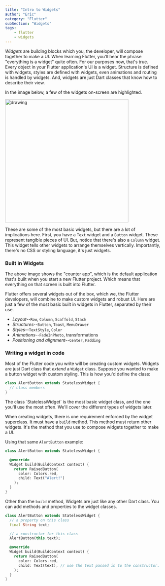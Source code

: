 ```yaml
---
title: "Intro to Widgets"
author: "Eric"
category: "Flutter"
subSection: "Widgets"
tags:
    - flutter
    - widgets
---
```


*Widgets* are building blocks which you, the developer, will compose together to make a UI. When learning Flutter, you'll hear the phrase "everything is a widget" quite often. For our purposes now, that's true. Every object in your Flutter application's UI is a widget. Structure is defined with widgets, styles are defined with widgets, even animations and routing is handled by widgets. And, widgets are just Dart classes that know how to describe their view.

In the image below, a few of the widgets on-screen are highlighted.

<img src="counter_app_annotated.png" alt="drawing" style="width:400px;"/>

These are some of the most basic widgets, but there are a lot of implications here. First, you have a `Text` widget and a `Button` widget. These represent tangible pieces of UI. But, notice that there's also a `Column` widget. This widget tells other widgets to arrange themselves vertically. Importantly, there's no CSS or styling language, it's just widgets.


### Built in Widgets

The above image shows the "counter app", which is the default application that's built when you start a new Flutter project. Which means that everything on that screen is built into Flutter. 

Flutter offers several widgets out of the box, which we, the Flutter developers, will combine to make custom widgets and robust UI. Here are just a few of the most basic built in widgets in Flutter, separated by their use.

* _Layout_--`Row`, `Column`, `Scaffold`, `Stack`
* _Structures_--`Button`, `Toast`, `MenuDrawer`
* _Styles_--`TextStyle`, `Color`
* _Animations_--`FadeInPhoto`, transformations
* _Positioning and alignment_--`Center`, `Padding`

### Writing a widget in code

Most of the Flutter code you write will be creating custom widgets. Widgets are just Dart class that _extend_ a `Widget` class. Suppose you wanted to make a button widget with custom styling. This is how you'd define the class:

```dart
class AlertButton extends StatelessWidget {
  // class members
}
```

<div class="aside">
The class `StatelessWidget` is the most basic widget class, and the one you'll use the most often. We'll cover the different types of widgets later.
</div>


When creating widgets, there is one requirement enforced by the widget superclass. It must have a `build` method. This method must return other widgets. It's the method that you use to compose widgets together to make a UI.

Using that same `AlertButton` example:

```dart
class AlertButton extends StatelessWidget {

  @override
  Widget build(BuildContext context) {
    return RaisedButton(
      color: Colors.red,
      child: Text("Alert!")
    );
  } 
}
``` 

Other than the `build` method, Widgets are just like any other Dart class. You can add methods and properties to the widget classes.

```dart
class AlertButton extends StatelessWidget {
  // a property on this class
  final String text;

  // a constructor for this class
  AlertButton(this.text);

  @override
  Widget build(BuildContext context) {
    return RaisedButton(
      color: Colors.red,
      child: Text(text), // use the text passed in to the constructor.
    );
  } 
}
``` 


